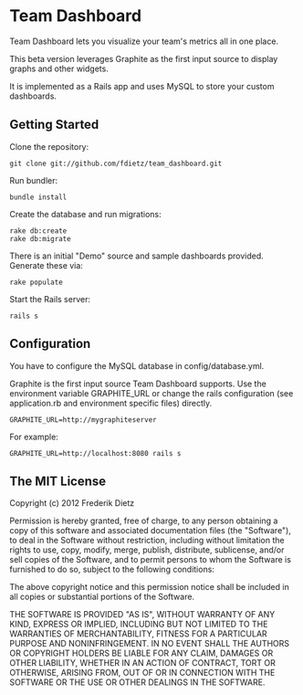 # Team Dashboard

Team Dashboard lets you visualize your team's metrics all in one place. 

This beta version leverages Graphite as the first input source to display graphs and other widgets.

It is implemented as a Rails app and uses MySQL to store your custom dashboards.

## Getting Started

Clone the repository:

    git clone git://github.com/fdietz/team_dashboard.git

Run bundler:

    bundle install

Create the database and run migrations:

    rake db:create
    rake db:migrate

There is an initial "Demo" source and sample dashboards provided. Generate these via:

    rake populate

Start the Rails server:

    rails s

## Configuration

You have to configure the MySQL database in config/database.yml.

Graphite is the first input source Team Dashboard supports. Use the environment variable GRAPHITE_URL or change the rails configuration (see application.rb and environment specific files) directly.

    GRAPHITE_URL=http://mygraphiteserver

For example:

    GRAPHITE_URL=http://localhost:8080 rails s

## The MIT License

Copyright (c) 2012 Frederik Dietz

Permission is hereby granted, free of charge, to any person obtaining a copy
of this software and associated documentation files (the "Software"), to deal
in the Software without restriction, including without limitation the rights
to use, copy, modify, merge, publish, distribute, sublicense, and/or sell
copies of the Software, and to permit persons to whom the Software is
furnished to do so, subject to the following conditions:

The above copyright notice and this permission notice shall be included in
all copies or substantial portions of the Software.

THE SOFTWARE IS PROVIDED "AS IS", WITHOUT WARRANTY OF ANY KIND, EXPRESS OR
IMPLIED, INCLUDING BUT NOT LIMITED TO THE WARRANTIES OF MERCHANTABILITY,
FITNESS FOR A PARTICULAR PURPOSE AND NONINFRINGEMENT. IN NO EVENT SHALL THE
AUTHORS OR COPYRIGHT HOLDERS BE LIABLE FOR ANY CLAIM, DAMAGES OR OTHER
LIABILITY, WHETHER IN AN ACTION OF CONTRACT, TORT OR OTHERWISE, ARISING FROM,
OUT OF OR IN CONNECTION WITH THE SOFTWARE OR THE USE OR OTHER DEALINGS IN
THE SOFTWARE.
